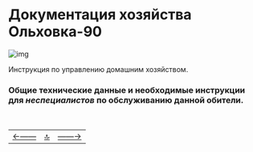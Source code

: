 <div class="navi"><nav id="navi"><!-- js --></nav></div>

# Документация хозяйства Ольховка-90

<span id="ya-flag-img" class="img" onclick="imgResize(33)">![img](https://img.a374.ru/svg/ya-flag.svg)</span>

Инструкция по управлению домашним хозяйством.

### Общие технические данные и необходимые инструкции для *неспециалистов* по обслуживанию данной обители.

<br>

||||
|:---|:---:|---:|
[←——](readme.md)|[ 🔝 ](#)|[——→](contacts.md)

<script src="assets/js/navi.js"></script>